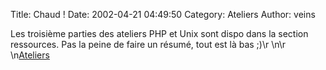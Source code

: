 Title: Chaud !
Date: 2002-04-21 04:49:50
Category: Ateliers
Author: veins

Les troisième parties des ateliers PHP et Unix sont dispo dans la section ressources. Pas la peine de faire un résumé, tout est là bas  ;)\r
\n\r
\n[Ateliers](http://ressources.skreel.org/ateliers.php)